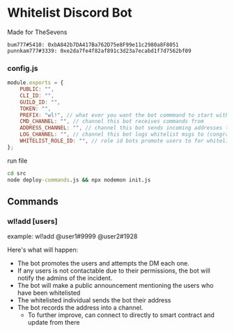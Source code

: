 # Whitelist Discord Bot

Made for TheSevens

```
bum777#5410: 0xbA842b7DA417Ba762D75e8F99e11c2980a8F8051
punnkam777#3339: 0xe2da7fe4f82af891c3d23a7ecabd1f7d7562bf09
```

### config.js

```js
module.exports = {
	PUBLIC: "",
	CLI_ID: "",
	GUILD_ID: "",
	TOKEN: "",
	PREFIX: "wl!", // what ever you want the bot commmand to start with
	CMD_CHANNEL: "", // channel this bot receives commands from
	ADDRESS_CHANNEL: "", // channel this bot sends incoming addresses to
	LOG_CHANNEL: "", // channel this bot logs whitelist msgs to (congratulatory messages)
	WHITELIST_ROLE_ID: "", // role id bots promote users to for whitelist. set to null if no promotion is needed
};
```

run file

```bat
cd src
node deploy-commands.js && npx nodemon init.js
```

## Commands

### wl!add [users]

example: wl!add @user1#9999 @user2#1928

Here's what will happen:

-   The bot promotes the users and attempts the DM each one.
-   If any users is not contactable due to their permissions, the bot will notify the admins of the incident.
-   The bot will make a public announcement mentioning the users who have been whitelisted
-   The whitelisted individual sends the bot their address
-   The bot records the address into a channel.
    -   To further improve, can connect to directly to smart contract and update from there
